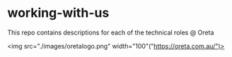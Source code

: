 # working-with-us

This repo contains descriptions for each of the technical roles @ Oreta

<img src="./images/oretalogo.png" width="100"("https://oreta.com.au/")>
